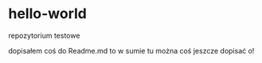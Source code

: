 # hello-world
repozytorium testowe

dopisałem coś do Readme.md
to w sumie tu można coś jeszcze dopisać o!
